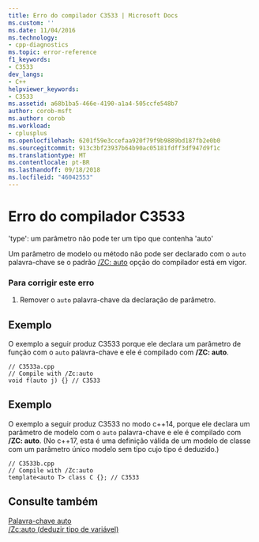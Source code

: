 ```yaml
---
title: Erro do compilador C3533 | Microsoft Docs
ms.custom: ''
ms.date: 11/04/2016
ms.technology:
- cpp-diagnostics
ms.topic: error-reference
f1_keywords:
- C3533
dev_langs:
- C++
helpviewer_keywords:
- C3533
ms.assetid: a68b1ba5-466e-4190-a1a4-505ccfe548b7
author: corob-msft
ms.author: corob
ms.workload:
- cplusplus
ms.openlocfilehash: 6201f59e3ccefaa920f79f9b9889bd187fb2e0b0
ms.sourcegitcommit: 913c3bf23937b64b90ac05181fdff3df947d9f1c
ms.translationtype: MT
ms.contentlocale: pt-BR
ms.lasthandoff: 09/18/2018
ms.locfileid: "46042553"
---
```

# <a name="compiler-error-c3533"></a>Erro do compilador C3533

'type': um parâmetro não pode ter um tipo que contenha 'auto'

Um parâmetro de modelo ou método não pode ser declarado com o `auto` palavra-chave se o padrão [/ZC: auto](../../build/reference/zc-auto-deduce-variable-type.md) opção do compilador está em vigor.

### <a name="to-correct-this-error"></a>Para corrigir este erro

1. Remover o `auto` palavra-chave da declaração de parâmetro.

## <a name="example"></a>Exemplo

O exemplo a seguir produz C3533 porque ele declara um parâmetro de função com o `auto` palavra-chave e ele é compilado com **/ZC: auto**.

```
// C3533a.cpp
// Compile with /Zc:auto
void f(auto j) {} // C3533
```

## <a name="example"></a>Exemplo

O exemplo a seguir produz C3533 no modo c++14, porque ele declara um parâmetro de modelo com o `auto` palavra-chave e ele é compilado com **/ZC: auto**. (No c++17, esta é uma definição válida de um modelo de classe com um parâmetro único modelo sem tipo cujo tipo é deduzido.)

```
// C3533b.cpp
// Compile with /Zc:auto
template<auto T> class C {}; // C3533
```

## <a name="see-also"></a>Consulte também

[Palavra-chave auto](../../cpp/auto-keyword.md)<br/>
[/Zc:auto (deduzir tipo de variável)](../../build/reference/zc-auto-deduce-variable-type.md)
